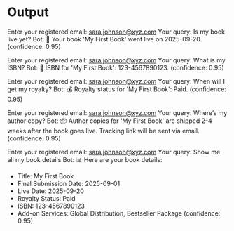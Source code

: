 # Output
Enter your registered email: sara.johnson@xyz.com
Your query: Is my book live yet?
Bot: 📘 Your book 'My First Book' went live on 2025-09-20. (confidence: 0.95)

Enter your registered email: sara.johnson@xyz.com
Your query: What is my ISBN?
Bot: 🔢 ISBN for 'My First Book': 123-4567890123. (confidence: 0.95)

Enter your registered email: sara.johnson@xyz.com
Your query: When will I get my royalty?
Bot: 💰 Royalty status for 'My First Book': Paid. (confidence: 0.95)

Enter your registered email: sara.johnson@xyz.com
Your query: Where’s my author copy?
Bot: 📦 Author copies for 'My First Book' are shipped 2-4 weeks after the book goes live. Tracking link will be sent via email. (confidence: 0.95)

Enter your registered email: sara.johnson@xyz.com
Your query: Show me all my book details
Bot: 📊 Here are your book details:
- Title: My First Book
- Final Submission Date: 2025-09-01
- Live Date: 2025-09-20
- Royalty Status: Paid
- ISBN: 123-4567890123
- Add-on Services: Global Distribution, Bestseller Package
(confidence: 0.95)
